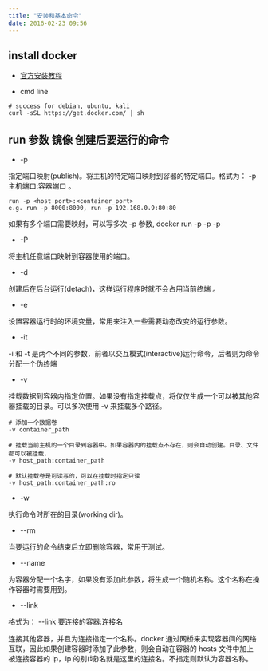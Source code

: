 ```yaml
---
title: "安装和基本命令"
date: 2016-02-23 09:56
---
```


## install docker

* [ 官方安装教程 ][1]

* cmd line

```
# success for debian, ubuntu, kali
curl -sSL https://get.docker.com/ | sh
```

## run 参数 镜像 创建后要运行的命令

* -p

指定端口映射(publish)。将主机的特定端口映射到容器的特定端口。格式为： -p 主机端口:容器端口 。

```
run -p <host_port>:<container_port>
e.g. run -p 8000:8000, run -p 192.168.0.9:80:80
```

如果有多个端口需要映射，可以写多次 -p 参数, docker run -p -p -p

* -P

将主机任意端口映射到容器使用的端口。

* -d

创建后在后台运行(detach)，这样运行程序时就不会占用当前终端 。

* -e

设置容器运行时的环境变量，常用来注入一些需要动态改变的运行参数。

* -it

-i 和 -t 是两个不同的参数，前者以交互模式(interactive)运行命令，后者则为命令分配一个伪终端


* -v

挂载数据到容器内指定位置。如果没有指定挂载点，将仅仅生成一个可以被其他容器挂载的目录。可以多次使用 -v 来挂载多个路径。

```
# 添加一个数据卷
-v container_path

# 挂载当前主机的一个目录到容器中。如果容器内的挂载点不存在，则会自动创建。目录、文件都可以被挂载，
-v host_path:container_path

# 默认挂载卷是可读写的，可以在挂载时指定只读
-v host_path:container_path:ro
```

* -w

执行命令时所在的目录(working dir)。

* --rm

当要运行的命令结束后立即删除容器，常用于测试。

* --name

为容器分配一个名字，如果没有添加此参数，将生成一个随机名称。这个名称在操作容器时需要用到。

* --link

格式为： --link 要连接的容器:连接名

连接其他容器，并且为连接指定一个名称。docker 通过网桥来实现容器间的网络互联，因此如果创建容器时添加了此参数，则会自动在容器的 hosts 文件中加上被连接容器的 ip，ip 的别(域)名就是这里的连接名。不指定则默认为容器名称。


[1]: https://docs.docker.com/engine/installation/